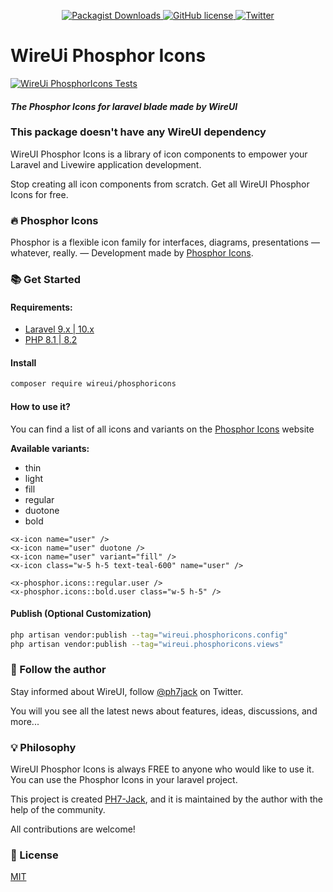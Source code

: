 <p align="center">
    <a href="https://github.com/wireui/phosphoricons/">
        <img src="https://img.shields.io/packagist/dt/wireui/phosphoricons" alt="Packagist Downloads" data-canonical-src="https://img.shields.io/packagist/dt/wireui/phosphoricons" style="max-width:100%;" />
    </a>
    <a href="https://github.com/wireui/phosphoricons/blob/main/LICENSE">
        <img src="https://img.shields.io/github/license/wireui/phosphoricons" alt="GitHub license" data-canonical-src="https://img.shields.io/github/license/wireui/phosphoricons" style="max-width:100%;" />
    </a>
    <a href="https://twitter.com/ph7jack">
        <img alt="Twitter" src="https://img.shields.io/twitter/url?url=https%3A%2F%2Fgithub.com%2FPH7-Jack%2Fwireui" />
    </a>
</p>

# WireUi Phosphor Icons

[![WireUi PhosphorIcons Tests](https://github.com/wireui/phosphoricons/actions/workflows/tests.yml/badge.svg)](https://github.com/wireui/phosphoricons/actions/workflows/tests.yml)

#### _The Phosphor Icons for laravel blade made by WireUI_
### This package doesn't have any WireUI dependency
WireUI Phosphor Icons is a library of icon components to empower your Laravel and Livewire application development.

Stop creating all icon components from scratch. Get all WireUI Phosphor Icons for free.


### 🔥 Phosphor Icons
Phosphor is a flexible icon family for interfaces, diagrams, presentations — whatever, really. — Development made by [Phosphor Icons].


### 📚 Get Started
#### Requirements:
* [Laravel 9.x | 10.x](https://laravel.com)
* [PHP 8.1 | 8.2](https://www.php.net/releases/8.1/en.php)

#### Install
```bash
composer require wireui/phosphoricons
```

#### How to use it?
You can find a list of all icons and variants on the [Phosphor Icons] website

**Available variants:**
- thin
- light
- fill
- regular
- duotone
- bold

```blade
<x-icon name="user" />
<x-icon name="user" duotone />
<x-icon name="user" variant="fill" />
<x-icon class="w-5 h-5 text-teal-600" name="user" />

<x-phosphor.icons::regular.user />
<x-phosphor.icons::bold.user class="w-5 h-5" />
```

#### Publish (Optional Customization)
```bash
php artisan vendor:publish --tag="wireui.phosphoricons.config"
php artisan vendor:publish --tag="wireui.phosphoricons.views"
```


### 📣 Follow the author
Stay informed about WireUI, follow [@ph7jack] on Twitter.

You will you see all the latest news about features, ideas, discussions, and more...


### 💡 Philosophy
WireUI Phosphor Icons is always FREE to anyone who would like to use it.
You can use the Phosphor Icons in your laravel project.

This project is created [PH7-Jack], and it is maintained by the author with the help of the community.

All contributions are welcome!


### 📝 License

[MIT](https://opensource.org/licenses/MIT)


[PH7-Jack]: <https://github.com/PH7-Jack>
[@ph7jack]: <https://twitter.com/ph7jack>
[Phosphor Icons]: <https://phosphoricons.com>
